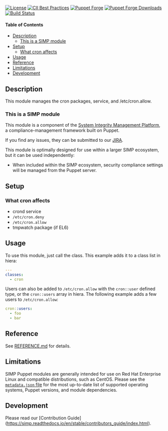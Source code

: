 [![License](http://img.shields.io/:license-apache-blue.svg)](http://www.apache.org/licenses/LICENSE-2.0.html)
[![CII Best Practices](https://bestpractices.coreinfrastructure.org/projects/73/badge)](https://bestpractices.coreinfrastructure.org/projects/73)
[![Puppet Forge](https://img.shields.io/puppetforge/v/simp/cron.svg)](https://forge.puppetlabs.com/simp/cron)
[![Puppet Forge Downloads](https://img.shields.io/puppetforge/dt/simp/cron.svg)](https://forge.puppetlabs.com/simp/cron)
[![Build Status](https://travis-ci.org/simp/pupmod-simp-cron.svg)](https://travis-ci.org/simp/pupmod-simp-cron)

#### Table of Contents


<!-- vim-markdown-toc GFM -->

* [Description](#description)
  * [This is a SIMP module](#this-is-a-simp-module)
* [Setup](#setup)
  * [What cron affects](#what-cron-affects)
* [Usage](#usage)
* [Reference](#reference)
* [Limitations](#limitations)
* [Development](#development)

<!-- vim-markdown-toc -->

## Description

This module manages the cron packages, service, and /etc/cron.allow.


### This is a SIMP module

This module is a component of the [System Integrity Management Platform](https://simp-project.com),
a compliance-management framework built on Puppet.

If you find any issues, they can be submitted to our [JIRA](https://simp-project.atlassian.net/).

This module is optimally designed for use within a larger SIMP ecosystem, but it can be used independently:

 * When included within the SIMP ecosystem, security compliance settings will be managed from the Puppet server.


## Setup


### What cron affects

  * crond service
  * `/etc/cron.deny`
  * `/etc/cron.allow`
  * tmpwatch package (if EL6)

## Usage

To use this module, just call the class. This example adds it to a class list in hiera:

```yaml
---
classes:
  - cron
```

Users can also be added to `/etc/cron.allow` with the `cron::user` defined type, or
the `cron::users` array in hiera. The following example adds a few users to `/etc/cron.allow`:

```yaml
cron::users:
  - foo
  - bar
```


## Reference

See [REFERENCE.md](./REFERENCE.md) for details.


## Limitations

SIMP Puppet modules are generally intended for use on Red Hat Enterprise Linux
and compatible distributions, such as CentOS. Please see the [`metadata.json` file](./metadata.json)
for the most up-to-date list of supported operating systems, Puppet versions,
and module dependencies.


## Development

Please read our [Contribution Guide] (https://simp.readthedocs.io/en/stable/contributors_guide/index.html).
